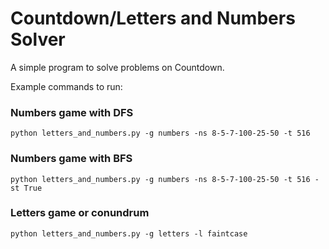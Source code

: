 # Countdown/Letters and Numbers Solver

A simple program to solve problems on Countdown.

Example commands to run:

### Numbers game with DFS
`python letters_and_numbers.py -g numbers -ns 8-5-7-100-25-50 -t 516`
### Numbers game with BFS
`python letters_and_numbers.py -g numbers -ns 8-5-7-100-25-50 -t 516 -st True`
### Letters game or conundrum
`python letters_and_numbers.py -g letters -l faintcase`
